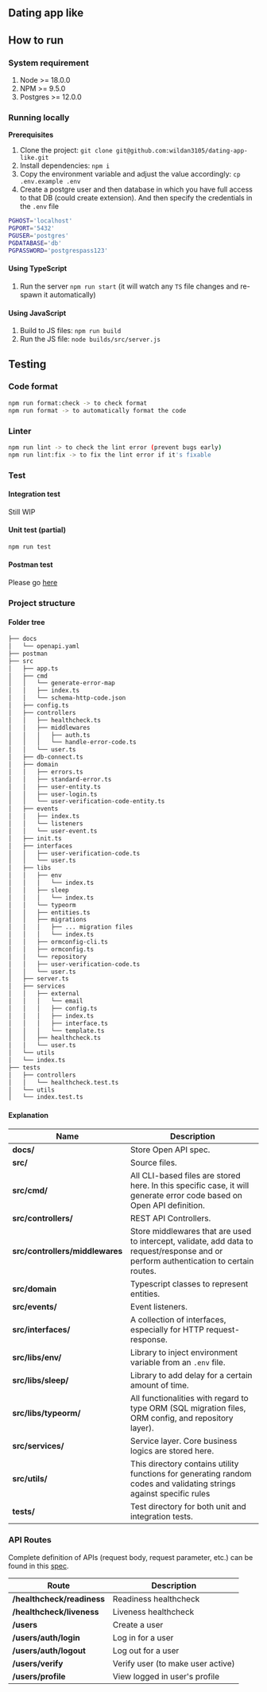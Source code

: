 ## Dating app like

## How to run

### System requirement

1. Node >= 18.0.0
2. NPM >= 9.5.0
3. Postgres >= 12.0.0

### Running locally

**Prerequisites**

1. Clone the project: `git clone git@github.com:wildan3105/dating-app-like.git`
2. Install dependencies: `npm i`
3. Copy the environment variable and adjust the value accordingly: `cp .env.example .env`
4. Create a postgre user and then database in which you have full access to that DB (could create extension). And then specify the credentials in the `.env` file

```bash
PGHOST='localhost'
PGPORT='5432'
PGUSER='postgres'
PGDATABASE='db'
PGPASSWORD='postgrespass123'
```

#### Using TypeScript

1. Run the server `npm run start` (it will watch any `TS` file changes and re-spawn it automatically)

#### Using JavaScript

1. Build to JS files: `npm run build`
2. Run the JS file: `node builds/src/server.js`

## Testing

### Code format

```bash
npm run format:check -> to check format
npm run format -> to automatically format the code
```

### Linter

```bash
npm run lint -> to check the lint error (prevent bugs early)
npm run lint:fix -> to fix the lint error if it's fixable
```

### Test

#### Integration test

Still WIP

#### Unit test (partial)

```bash
npm run test
```

#### Postman test

Please go [here](./postman/)

### Project structure

#### Folder tree

```md
├── docs
│   └── openapi.yaml
├── postman
├── src
│   ├── app.ts
│   ├── cmd
│   │   └── generate-error-map
│   │   ├── index.ts
│   │   └── schema-http-code.json
│   ├── config.ts
│   ├── controllers
│   │   ├── healthcheck.ts
│   │   ├── middlewares
│   │   │   ├── auth.ts
│   │   │   └── handle-error-code.ts
│   │   └── user.ts
│   ├── db-connect.ts
│   ├── domain
│   │   ├── errors.ts
│   │   ├── standard-error.ts
│   │   ├── user-entity.ts
│   │   ├── user-login.ts
│   │   └── user-verification-code-entity.ts
│   ├── events
│   │   ├── index.ts
│   │   └── listeners
│   │   └── user-event.ts
│   ├── init.ts
│   ├── interfaces
│   │   ├── user-verification-code.ts
│   │   └── user.ts
│   ├── libs
│   │   ├── env
│   │   │   └── index.ts
│   │   ├── sleep
│   │   │   └── index.ts
│   │   └── typeorm
│   │   ├── entities.ts
│   │   ├── migrations
│   │   │   ├── ... migration files
│   │   │   └── index.ts
│   │   ├── ormconfig-cli.ts
│   │   ├── ormconfig.ts
│   │   └── repository
│   │   ├── user-verification-code.ts
│   │   └── user.ts
│   ├── server.ts
│   ├── services
│   │   ├── external
│   │   │   └── email
│   │   │   ├── config.ts
│   │   │   ├── index.ts
│   │   │   ├── interface.ts
│   │   │   └── template.ts
│   │   ├── healthcheck.ts
│   │   └── user.ts
│   └── utils
│   └── index.ts
├── tests
│   ├── controllers
│   │   └── healthcheck.test.ts
│   └── utils
│   └── index.test.ts
```

#### Explanation

| Name                            | Description                                                                                                                           |
| ------------------------------- | ------------------------------------------------------------------------------------------------------------------------------------- |
| **docs/**                       | Store Open API spec.                                                                                                                  |
| **src/**                        | Source files.                                                                                                                         |
| **src/cmd/**                    | All CLI-based files are stored here. In this specific case, it will generate error code based on Open API definition.                 |
| **src/controllers/**            | REST API Controllers.                                                                                                                 |
| **src/controllers/middlewares** | Store middlewares that are used to intercept, validate, add data to request/response and or perform authentication to certain routes. |
| **src/domain**                  | Typescript classes to represent entities.                                                                                             |
| **src/events/**                 | Event listeners.                                                                                                                      |
| **src/interfaces/**             | A collection of interfaces, especially for HTTP request-response.                                                                     |
| **src/libs/env/**               | Library to inject environment variable from an `.env` file.                                                                           |
| **src/libs/sleep/**             | Library to add delay for a certain amount of time.                                                                                    |
| **src/libs/typeorm/**           | All functionalities with regard to type ORM (SQL migration files, ORM config, and repository layer).                                  |
| **src/services/**               | Service layer. Core business logics are stored here.                                                                                  |
| **src/utils/**                  | This directory contains utility functions for generating random codes and validating strings against specific rules                   |
| **tests/**                      | Test directory for both unit and integration tests.                                                                                   |

### API Routes

Complete definition of APIs (request body, request parameter, etc.) can be found in this [spec](./docs/openapi.yaml).

| Route                      | Description                       |
| -------------------------- | --------------------------------- |
| **/healthcheck/readiness** | Readiness healthcheck             |
| **/healthcheck/liveness**  | Liveness healthcheck              |
| **/users**                 | Create a user                     |
| **/users/auth/login**      | Log in for a user                 |
| **/users/auth/logout**     | Log out for a user                |
| **/users/verify**          | Verify user (to make user active) |
| **/users/profile**         | View logged in user's profile     |
